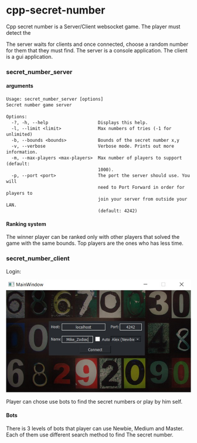 # cpp-secret-number
Cpp secret number is a Server/Client websocket game. The player must detect the

The server waits for clients and once connected, choose a random number for them that they must find.
The server is a console application.
The client is a gui application.
### secret_number_server 
#### arguments

    Usage: secret_number_server [options]
    Secret number game server
    
    Options:
      -?, -h, --help                   Displays this help.
      -l, --limit <limit>              Max numbers of tries (-1 for unlimited)
      -b, --bounds <bounds>            Bounds of the secret number x,y
      -v, --verbose                    Verbose mode. Prints out more information.
      -m, --max-players <max-players>  Max number of players to support (default:
                                       1000).
      -p, --port <port>                The port the server should use. You will
                                       need to Port Forward in order for players to
                                       join your server from outside your LAN.
                                       (default: 4242)
#### Ranking system
The winner player can be ranked only with other players that solved the game with the same bounds. Top players are the ones who has less time.

### secret_number_client
Login:

[![N|Solid](https://github.com/abdalmoez/cpp-secret-number/blob/main/ss.jpg?raw=true)]()

Player can chose use bots to find the secret numbers or play by him self.

#### Bots
There is 3 levels of bots that player can use Newbie, Medium and Master. Each of them use different search method to find The secret number.

